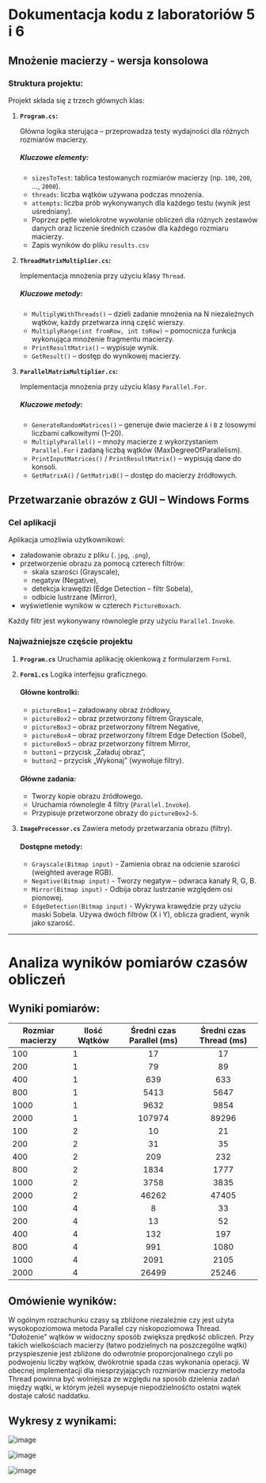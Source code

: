 # Dokumentacja kodu z laboratoriów 5 i 6

## Mnożenie macierzy - wersja konsolowa
### Struktura projektu:
Projekt składa się z trzech głównych klas:
1) **`Program.cs`:**

   Główna logika sterująca – przeprowadza testy wydajności dla różnych rozmiarów macierzy.
   ##### Kluczowe elementy:
    - `sizesToTest`: tablica testowanych rozmiarów macierzy (np. `100`, `200`, ..., `2000`).
    - `threads`: liczba wątków używana podczas mnożenia.
    - `attempts`: liczba prób wykonywanych dla każdego testu (wynik jest uśredniany).
    - Poprzez pętle wielokrotne wywołanie obliczeń dla różnych zestawów danych oraz liczenie średnich czasów dla każdego rozmiaru macierzy. 
    - Zapis wyników do pliku `results.csv`
    
2) **`ThreadMatrixMultiplier.cs`:**
   
   Implementacja mnożenia przy użyciu klasy `Thread`.
   ##### Kluczowe metody:
    - `MultiplyWithThreads()` – dzieli zadanie mnożenia na N niezależnych wątków, każdy przetwarza inną część wierszy.
    - `MultiplyRange(int fromRow, int toRow)` – pomocnicza funkcja wykonująca mnożenie fragmentu macierzy.
    - `PrintResultMatrix()` – wypisuje wynik.
    - `GetResult()` – dostęp do wynikowej macierzy.
    
3) **`ParallelMatrixMultiplier.cs`:**

   Implementacja mnożenia przy użyciu klasy `Parallel.For`.
   ##### Kluczowe metody:
    - `GenerateRandomMatrices()` – generuje dwie macierze `A` i `B` z losowymi liczbami całkowitymi (1–20).
    - `MultiplyParallel()` – mnoży macierze z wykorzystaniem `Parallel.For` i zadaną liczbą wątków (MaxDegreeOfParallelism).
    - `PrintInputMatrices()` / `PrintResultMatrix()` – wypisują dane do konsoli.
    - `GetMatrixA()` / `GetMatrixB()` – dostęp do macierzy źródłowych.

   
## Przetwarzanie obrazów z GUI – Windows Forms

### Cel aplikacji

Aplikacja umożliwia użytkownikowi:
- załadowanie obrazu z pliku (`.jpg`, `.png`),
- przetworzenie obrazu za pomocą czterech filtrów:
  - skala szarości (Grayscale),
  - negatyw (Negative),
  - detekcja krawędzi (Edge Detection – filtr Sobela),
  - odbicie lustrzane (Mirror),
- wyświetlenie wyników w czterech `PictureBoxach`.

Każdy filtr jest wykonywany równolegle przy użyciu `Parallel.Invoke`.

### Najważniejsze częście projektu

1) **`Program.cs`**
   Uruchamia aplikację okienkową z formularzem `Form1`.
   
2) **`Form1.cs`**
   Logika interfejsu graficznego.
   #### Główne kontrolki:
   - `pictureBox1` – załadowany obraz źródłowy,
   - `pictureBox2` – obraz przetworzony filtrem Grayscale,
   - `pictureBox3` – obraz przetworzony filtrem Negative,
   - `pictureBox4` – obraz przetworzony filtrem Edge Detection (Sobel),
   - `pictureBox5` – obraz przetworzony filtrem Mirror,
   - `button1` – przycisk „Załaduj obraz”,
   - `button2` – przycisk „Wykonaj” (wywołuje filtry).

   #### Główne zadania:
   - Tworzy kopie obrazu źródłowego.
   - Uruchamia równolegle 4 filtry (`Parallel.Invoke`).
   - Przypisuje przetworzone obrazy do `pictureBox2–5`.
     
3) **`ImageProcessor.cs`**
   Zawiera metody przetwarzania obrazu (filtry).
   #### Dostępne metody:
   - `Grayscale(Bitmap input)` - Zamienia obraz na odcienie szarości (weighted average RGB).
   - `Negative(Bitmap input)` - Tworzy negatyw – odwraca kanały R, G, B.
   - `Mirror(Bitmap input)` - Odbija obraz lustrzanie względem osi pionowej.
   - `EdgeDetection(Bitmap input)` - Wykrywa krawędzie przy użyciu maski Sobela. Używa dwóch filtrów (X i Y), oblicza gradient, wynik jako szarość.

---
# Analiza wyników pomiarów czasów obliczeń
## Wyniki pomiarów:
| Rozmiar macierzy | Ilość Wątków | Średni czas Parallel (ms)| Średni czas Thread (ms) |
|------|--------|:-------------------------:|:------------------------:|
| 100  | 1      | 17                        | 17                       |
| 200  | 1      | 79                        | 89                       |
| 400  | 1      | 639                       | 633                      |
| 800  | 1      | 5413                      | 5647                     |
| 1000 | 1      | 9632                      | 9854                     |
| 2000 | 1      | 107974                    | 89296                    |
| 100  | 2      | 10                        | 21                       |
| 200  | 2      | 31                        | 35                       |
| 400  | 2      | 209                       | 232                      |
| 800  | 2      | 1834                      | 1777                     |
| 1000 | 2      | 3758                      | 3835                     |
| 2000 | 2      | 46262                     | 47405                    |
| 100  | 4      | 8                         | 33                       |
| 200  | 4      | 13                        | 52                       |
| 400  | 4      | 132                       | 197                      |
| 800  | 4      | 991                       | 1080                     |
| 1000 | 4      | 2091                      | 2105                     |
| 2000 | 4      | 26499                     | 25246                    |

## Omówienie wyników:
W ogólnym rozrachunku czasy są zbliżone niezależnie czy jest użyta wysokopoziomowa metoda Parallel czy niskopoziomowa Thread.
"Dołożenie" wątków w widoczny sposób zwiększa prędkość obliczeń. Przy takich wielkościach macierzy (łatwo podzielnych na poszczególne wątki) przyspieszenie jest zbliżone do odwrotnie proporcjonalnego czyli po podwojeniu liczby wątków, dwókrotnie spada czas wykonania operacji. W obecnej implementacji dla niesprzyjających rozmiarów macierzy metoda Thread powinna być wolniejsza ze względu na sposób dzielenia zadań między wątki, w którym jeżeli wysepuje niepodzielnośćto ostatni wątek dostaje całość naddatku. 

## Wykresy z wynikami:
![image](https://github.com/user-attachments/assets/b785f2e2-8d12-43f4-9f46-2926d7f5534f)

![image](https://github.com/user-attachments/assets/775c6939-0f4e-4593-a3be-d5759e6edd06)

![image](https://github.com/user-attachments/assets/2748d325-7bf0-40ed-a1ba-e9113bc9936e)



